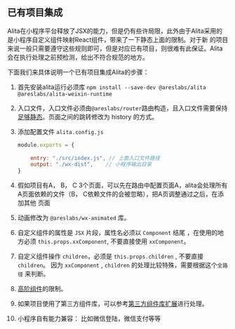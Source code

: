 ## 已有项目集成

Alita在小程序平台释放了JSX的能力，但是仍有些许局限，此外由于Alita采用的是小程序自定义组件映射React组件，带来了一下静态上面的限制。对于新
的项目来说一般只需要遵守这些规则即可，但是对应已有项目，则很难有此保证。Alita会在执行处理之前预检测，给出不符合规范的地方。

下面我们来具体说明一个已有项目集成Alita的步骤：

1. 首先安装alita运行必须库 `npm install --save-dev @areslabs/alita @areslabs/alita-weixin-runtime`

2. 入口文件，入口文件必须由`@areslabs/router`路由构造，且入口文件需要保持[足够静态](./入口文件.md)。页面之间的跳转修改为 history 的方式。

3. 添加配置文件 `alita.config.js`
    ```javascript
    module.exports = {
        
        entry: "./src/index.js", // 上面入口文件路径
        output: "./wx-dist",    // 小程序输出目录
    }

    ```

4. 假如项目有A， B， C 3个页面，可以先在路由中配置页面A，alita会处理所有A页面依赖的文件（B， C依赖文件的会被忽略），把A页调整通过之后，在添加其他
页面

5. 动画修改为 `@areslabs/wx-animated` 库。
6. 自定义组件的属性是 `JSX` 片段，属性名必须以 `Component` 结尾 ，在使用的地方必须 `this.props.xxComponent`, 不要直接使用 `xxComponent`。
7. 自定义组件操作 `children`，必须是 `this.props.children` , 不要直接 `children`。
   因为 `xxComponent` , `children` 的处理比较特殊，需要根据这个`全路径` 来判断。

8. [高阶组件](./高阶组件.md)的限制。

9. 如果项目使用了第三方组件库，可以参考[第三方组件库扩展](./第三方组件库扩展.md)进行处理。

10. 小程序自有能力兼容： 比如微信登陆，微信支付等等


